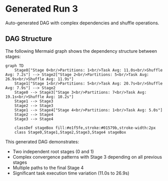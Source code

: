 # Generated Run 3

Auto-generated DAG with complex dependencies and shuffle operations.

## DAG Structure

The following Mermaid graph shows the dependency structure between stages:

```mermaid
graph TD
    Stage0["Stage 0<br/>Partitions: 1<br/>Task Avg: 11.0s<br/>Shuffle Avg: 7.2s"] --> Stage2["Stage 2<br/>Partitions: 5<br/>Task Avg: 26.9s<br/>Shuffle Avg: 11.9s"]
    Stage1["Stage 1<br/>Partitions: 5<br/>Task Avg: 20.7s<br/>Shuffle Avg: 7.9s"] --> Stage2
    Stage0 --> Stage3["Stage 3<br/>Partitions: 7<br/>Task Avg: 19.1s<br/>Shuffle Avg: 10.2s"]
    Stage1 --> Stage3
    Stage2 --> Stage3
    Stage1 --> Stage4["Stage 4<br/>Partitions: 1<br/>Task Avg: 5.0s"]
    Stage2 --> Stage4
    Stage3 --> Stage4

    classDef stageBox fill:#e1f5fe,stroke:#01579b,stroke-width:2px
    class Stage0,Stage1,Stage2,Stage3,Stage4 stageBox
```

This generated DAG demonstrates:
- Two independent root stages (0 and 1)
- Complex convergence patterns with Stage 3 depending on all previous stages
- Multiple paths to the final Stage 4
- Significant task execution time variation (11.0s to 26.9s)
